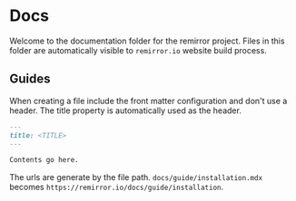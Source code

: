 # Docs

Welcome to the documentation folder for the remirror project. Files in this folder are automatically
visible to `remirror.io` website build process.

## Guides

When creating a file include the front matter configuration and don't use a header. The title
property is automatically used as the header.

```md
---
title: <TITLE>
---

Contents go here.
```

The urls are generate by the file path. `docs/guide/installation.mdx` becomes
`https://remirror.io/docs/guide/installation`.
